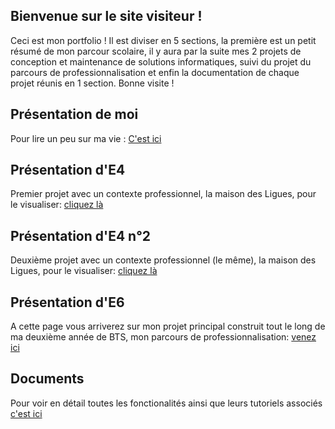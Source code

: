 ## Bienvenue sur le site visiteur !

Ceci est mon portfolio ! Il est diviser en 5 sections, la première est un petit résumé de mon parcour scolaire, il y aura par la suite mes 2 projets de conception et maintenance de solutions informatiques, suivi du projet du parcours de professionnalisation et enfin la documentation de chaque projet réunis en 1 section. Bonne visite !


## Présentation de moi

Pour lire un peu sur ma vie : [C'est ici](moi/moi.md)

## Présentation d'E4

Premier projet avec un contexte professionnel, la maison des Ligues, pour le visualiser: [cliquez là](e4ipsec/e4ipsec.md)

## Présentation d'E4 n°2

Deuxième projet avec un contexte professionnel (le même), la maison des Ligues, pour le visualiser: [cliquez là](e4shell/e4shell.md)


## Présentation d'E6

A cette page vous arriverez sur mon projet principal construit tout le long de ma deuxième année de BTS, mon parcours de professionnalisation: [venez ici](e6/e6.md)


## Documents

Pour voir en détail toutes les fonctionalités ainsi que leurs tutoriels associés [c'est ici](/home.md)
